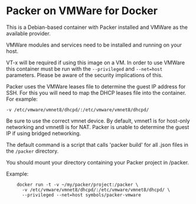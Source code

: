 # Packer on VMWare for Docker

This is a Debian-based container with Packer installed and VMWare as the
available provider.

VMWare modules and services need to be installed and running on your host.

VT-x will be required if using this image on a VM. In order to use VMWare
this container must be run with the `--privileged` and `--net=host` parameters.
Please be aware of the security implications of this.

Packer uses the VMWare leases file to determine the guest IP address for SSH. For this you will need to map the DHCP leases file into the container. For example: 

`-v /etc/vmware/vmnet8/dhcpd/:/etc/vmware/vmnet8/dhcpd/`

Be sure to use the correct vmnet device. By default, vmnet1 is for host-only networking and vmnet8 is for NAT. Packer is unable to determine the guest IP if using bridged networking.

The default command is a script that calls 'packer build' for all .json files
in the `/packer` directory.

You should mount your directory containing your Packer project in /packer.

Example:
```
    docker run -t -v ~/my/packer/project:/packer \
      -v /etc/vmware/vmnet8/dhcpd/:/etc/vmware/vmnet8/dhcpd/ \
      --privileged --net=host symbols/packer-vmware
```

